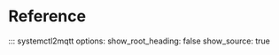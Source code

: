 # Reference

::: systemctl2mqtt
    options:
      show_root_heading: false
      show_source: true

